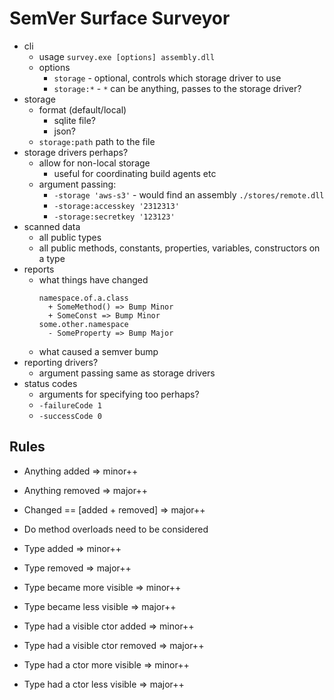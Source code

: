 
# SemVer Surface Surveyor

* cli
  * usage `survey.exe [options] assembly.dll`
  * options
    * `storage` - optional, controls which storage driver to use
    * `storage:*` - `*` can be anything, passes to the storage driver?
* storage
  * format (default/local)
    * sqlite file?
    * json?
  * `storage:path` path to the file
* storage drivers perhaps?
  * allow for non-local storage
    * useful for coordinating build agents etc
  * argument passing:
    * `-storage 'aws-s3'` - would find an assembly `./stores/remote.dll`
    * `-storage:accesskey '2312313'`
    * `-storage:secretkey '123123'`
* scanned data
  * all public types
  * all public methods, constants, properties, variables, constructors on a type
* reports
  * what things have changed
    ```
    namespace.of.a.class
      + SomeMethod() => Bump Minor
      + SomeConst => Bump Minor
    some.other.namespace
      - SomeProperty => Bump Major
    ```
  * what caused a semver bump
* reporting drivers?
  * argument passing same as storage drivers
* status codes
  * arguments for specifying too perhaps?
  * `-failureCode 1`
  * `-successCode 0`



## Rules

* Anything added => minor++
* Anything removed => major++
* Changed == [added + removed] => major++
* Do method overloads need to be considered


* Type added => minor++
* Type removed => major++
* Type became more visible => minor++
* Type became less visible => major++


* Type had a visible ctor added => minor++
* Type had a visible ctor removed => major++
* Type had a ctor more visible => minor++
* Type had a ctor less visible => major++

